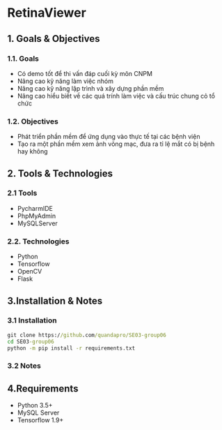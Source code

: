# RetinaViewer
## 1. Goals & Objectives
### 1.1. Goals
  * Có demo tốt để thi vấn đáp cuối kỳ môn CNPM
  * Nâng cao kỹ năng làm việc nhóm
  * Nâng cao kỹ năng lập trình và xây dựng phần mềm
  * Nâng cao hiểu biết về các quá trính làm việc và cấu trúc chung cỏ tổ chức
### 1.2. Objectives
  * Phát triển phần mềm để ứng dụng vào thực tế tại các bệnh viện</li>
  * Tạo ra một phần mềm xem ảnh võng mạc, đưa ra tỉ lệ mắt có bị bệnh hay không</li>
## 2. Tools & Technologies
### 2.1 Tools
  * PycharmIDE
  * PhpMyAdmin
  * MySQLServer
### 2.2. Technologies
  * Python
  * Tensorflow
  * OpenCV
  * Flask
## 3.Installation & Notes
### 3.1 Installation
```bat
git clone https://github.com/quandapro/SE03-group06
cd SE03-group06
python -m pip install -r requirements.txt
```
### 3.2 Notes 
## 4.Requirements
  * Python 3.5+
  * MySQL Server
  * Tensorflow 1.9+
